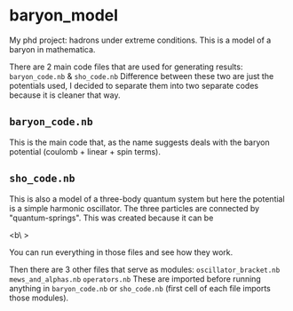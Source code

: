 # baryon_model
My phd project: hadrons under extreme conditions. 
This is a model of a baryon in mathematica.

There are 2 main code files that are used for generating results: 
`baryon_code.nb` & `sho_code.nb`
Difference between these two are just the potentials used, 
I decided to separate them into two separate codes because 
it is cleaner that way.

## `baryon_code.nb` 

This is the main code that, as the name suggests deals with
the baryon potential (coulomb + linear + spin terms).

## `sho_code.nb`

This is also a model of a three-body quantum system but here
the potential is a simple harmonic oscillator. The three
particles are connected by "quantum-springs". This was created
because it can be 

<b\ >

You can run everything in those files and see how they work.

Then there are 3 other files that serve as modules: 
`oscillator_bracket.nb` `mews_and_alphas.nb` `operators.nb`
These are imported before running anything in `baryon_code.nb`
or `sho_code.nb` (first cell of each file imports those modules).
